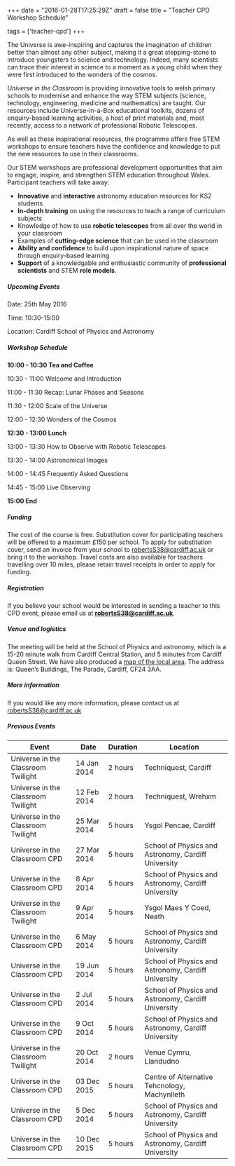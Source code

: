 +++
date = "2016-01-28T17:25:29Z"
draft = false
title = "Teacher CPD Workshop Schedule"

tags = ['teacher-cpd']
+++

The Universe is awe-inspiring and captures the imagination of children better than almost any other subject, making it a great stepping-stone to introduce youngsters to science and technology. Indeed, many scientists can trace their interest in science to a moment as a young child when they were first introduced to the wonders of the cosmos. 

*Universe in the Classroom* is providing innovative tools to welsh primary schools to modernise and enhance the way STEM subjects (science, technology, engineering, medicine and mathematics) are taught. Our resources include Universe-in-a-Box educational toolkits, dozens of enquiry-based learning activities, a host of print materials and, most recently, access to a network of professional Robotic Telescopes.

As well as these inspirational resources, the programme offers free STEM workshops to ensure teachers have the confidence and knowledge to put the new resources to use in their classrooms. 

Our STEM workshops are professional development opportunities that aim to engage, inspire, and strengthen STEM education throughout Wales. Participant teachers will take away:
 
- **Innovative** and **interactive** astronomy education resources for KS2 students
- **In-depth training** on using the resources to teach a range of curriculum subjects
- Knowledge of how to use **robotic telescopes** from all over the world in your classroom
- Examples of **cutting-edge science** that can be used in the classroom
- **Ability and confidence** to build upon inspirational nature of space through enquiry­-based learning 
- **Support** of a knowledgable and enthusiastic community of **professional scientists** and STEM **role models**. 

##### Upcoming Events

Date: 25th May 2016

Time: 10:30-15:00

Location: Cardiff School of Physics and Astronomy

##### Workshop Schedule

**10:00 - 10:30 Tea and Coffee**

10:30 - 11:00 Welcome and Introduction

11:00 - 11:30 Recap: Lunar Phases and Seasons

11:30 - 12:00 Scale of the Universe

12:00 - 12:30 Wonders of the Cosmos

**12:30 - 13:00 Lunch**

13:00 - 13:30 How to Observe with Robotic Telescopes

13:30 - 14:00 Astronomical Images

14:00 - 14:45 Frequently Asked Questions

14:45 - 15:00 Live Observing

**15:00 End**

##### Funding

The cost of the course is free. Substitution cover for participating teachers will be offered to a maximum £150 per school. To apply for substitution cover, send an invoice from your school to [robertsS38@cardiff.ac.uk](robertsS38@cardiff.ac.uk) or bring it to the workshop. Travel costs are also available for teachers travelling over 10 miles, please retain travel receipts in order to apply for funding.

##### Registration

If you believe your school would be interested in sending a teacher to this CPD event, please email us at [**robertsS38@cardiff.ac.uk**](robertsS38@cardiff.ac.uk).

##### Venue and logistics

The meeting will be held at the School of Physics and astronomy, which is a 15-20 minute walk from Cardiff Central Station, and 5 minutes from Cardiff Queen Street. We have also produced a [map of the local area](http://blogs.cardiff.ac.uk/physicsoutreach/how-to-find-us/). The address is: Queen’s Buildings, The Parade, Cardiff, CF24 3AA.

##### More information

If you would like any more information, please contact us at [robertsS38@cardiff.ac.uk](robertsS38@cardiff.ac.uk)

##### Previous Events

Event | Date | Duration | Location 
--- | --- | --- | --- 
Universe in the Classroom Twilight | 14 Jan 2014 | 2 hours | Techniquest, Cardiff 
Universe in the Classroom Twilight | 12 Feb 2014 | 2 hours | Techniquest, Wrehxm 
Universe in the Classroom Twilight | 25 Mar 2014 | 5 hours | Ysgol Pencae, Cardiff 
Universe in the Classroom CPD | 27 Mar 2014 | 5 hours | School of Physics and Astronomy, Cardiff University 
Universe in the Classroom CPD | 8 Apr 2014 | 5 hours | School of Physics and Astronomy, Cardiff University 
Universe in the Classroom Twilight | 9 Apr 2014 | 5 hours | Ysgol Maes Y Coed, Neath 
Universe in the Classroom CPD | 6 May 2014 | 5 hours | School of Physics and Astronomy, Cardiff University 
Universe in the Classroom CPD | 19 Jun 2014 | 5 hours | School of Physics and Astronomy, Cardiff University 
Universe in the Classroom CPD | 2 Jul 2014 | 5 hours | School of Physics and Astronomy, Cardiff University 
Universe in the Classroom CPD | 9 Oct 2014 | 5 hours | School of Physics and Astronomy, Cardiff University 
Universe in the Classroom Twilight | 20 Oct 2014 | 2 hours | Venue Cymru, Llandudno 
Universe in the Classroom CPD | 03 Dec 2015 | 5 hours | Centre of Alternative Tehcnology, Machynlleth 
Universe in the Classroom CPD | 5 Dec 2014 | 5 hours | School of Physics and Astronomy, Cardiff University
Universe in the Classroom CPD | 10 Dec 2015 | 5 hours | School of Physics and Astronomy, Cardiff University 
